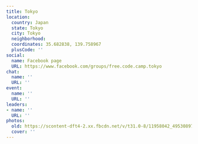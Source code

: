 ```yaml
---
title: Tokyo
location:
  country: Japan
  state: Tokyo
  city: Tokyo
  neighborhood: 
  coordinates: 35.682838, 139.758967
  plusCode: ''
social:
  name: Facebook page
  URL: https://www.facebook.com/groups/free.code.camp.tokyo
chat:
  name: ''
  URL: ''
event:
  name: ''
  URL: ''
leaders:
- name: ''
  URL: ''
photos:
  old: https://scontent-dft4-2.xx.fbcdn.net/v/t31.0-8/11958042_495308973976670_8896177766676447339_o.jpg?oh=00a687de32184a394f3bf2bdb93287c9&oe=5957CE76
  cover: ''
---
```

